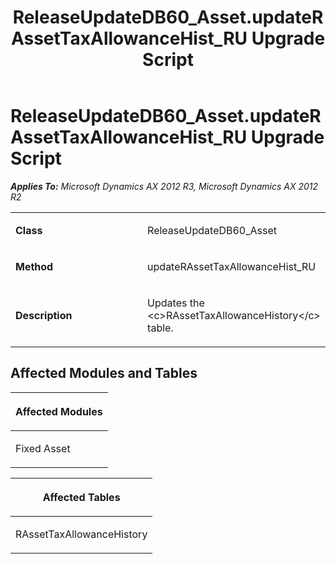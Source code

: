 ﻿---
title: ReleaseUpdateDB60_Asset.updateRAssetTaxAllowanceHist_RU Upgrade Script
TOCTitle: ReleaseUpdateDB60_Asset.updateRAssetTaxAllowanceHist_RU Upgrade Script
ms:assetid: 294a6cb1-77be-ff6c-cc19-3cbf1d9d02eb
ms:mtpsurl: https://msdn.microsoft.com/en-us/library/JJ735891(v=AX.60)
ms:contentKeyID: 49707308
ms.date: 05/18/2015
mtps_version: v=AX.60
---

# ReleaseUpdateDB60\_Asset.updateRAssetTaxAllowanceHist\_RU Upgrade Script 


_**Applies To:** Microsoft Dynamics AX 2012 R3, Microsoft Dynamics AX 2012 R2_

<table>
<colgroup>
<col style="width: 50%" />
<col style="width: 50%" />
</colgroup>
<tbody>
<tr class="odd">
<td><p><strong>Class</strong></p></td>
<td><p>ReleaseUpdateDB60_Asset</p></td>
</tr>
<tr class="even">
<td><p><strong>Method</strong></p></td>
<td><p>updateRAssetTaxAllowanceHist_RU</p></td>
</tr>
<tr class="odd">
<td><p><strong>Description</strong></p></td>
<td><p>Updates the &lt;c&gt;RAssetTaxAllowanceHistory&lt;/c&gt; table.</p></td>
</tr>
</tbody>
</table>


## Affected Modules and Tables

<table>
<colgroup>
<col style="width: 100%" />
</colgroup>
<thead>
<tr class="header">
<th><p>Affected Modules</p></th>
</tr>
</thead>
<tbody>
<tr class="odd">
<td><p>Fixed Asset</p></td>
</tr>
</tbody>
</table>


<table>
<colgroup>
<col style="width: 100%" />
</colgroup>
<thead>
<tr class="header">
<th><p>Affected Tables</p></th>
</tr>
</thead>
<tbody>
<tr class="odd">
<td><p>RAssetTaxAllowanceHistory</p></td>
</tr>
</tbody>
</table>

  


